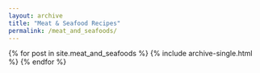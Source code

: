 ```yaml
---
layout: archive
title: "Meat & Seafood Recipes"
permalink: /meat_and_seafoods/
---
```


{% for post in site.meat_and_seafoods %}
  {% include archive-single.html %}
{% endfor %}
